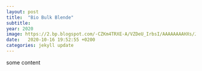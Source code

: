 ```yaml
---
layout: post
title:  "Bio Bulk Blende"
subtitle: 
year: 2020
image: https://2.bp.blogspot.com/-CZKm4TRXE-A/VZDeU_IrbsI/AAAAAAAAHXs/J_eq0g8PFfc/s1600/Shape%2BSquare%2BClipart.png
date:   2020-10-16 19:52:55 +0200
categories: jekyll update
---
```


some content